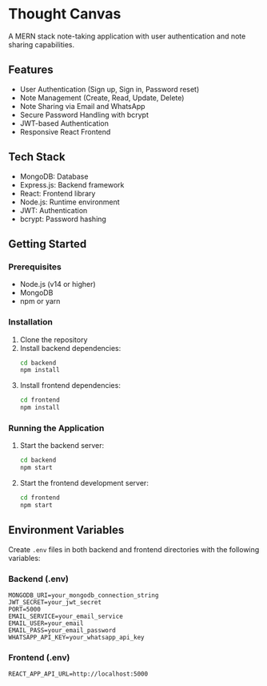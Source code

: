 # Thought Canvas

A MERN stack note-taking application with user authentication and note sharing capabilities.

## Features

- User Authentication (Sign up, Sign in, Password reset)
- Note Management (Create, Read, Update, Delete)
- Note Sharing via Email and WhatsApp
- Secure Password Handling with bcrypt
- JWT-based Authentication
- Responsive React Frontend

## Tech Stack

- MongoDB: Database
- Express.js: Backend framework
- React: Frontend library
- Node.js: Runtime environment
- JWT: Authentication
- bcrypt: Password hashing

## Getting Started

### Prerequisites

- Node.js (v14 or higher)
- MongoDB
- npm or yarn

### Installation

1. Clone the repository
2. Install backend dependencies:
   ```bash
   cd backend
   npm install
   ```
3. Install frontend dependencies:
   ```bash
   cd frontend
   npm install
   ```

### Running the Application

1. Start the backend server:
   ```bash
   cd backend
   npm start
   ```

2. Start the frontend development server:
   ```bash
   cd frontend
   npm start
   ```

## Environment Variables

Create `.env` files in both backend and frontend directories with the following variables:

### Backend (.env)
```
MONGODB_URI=your_mongodb_connection_string
JWT_SECRET=your_jwt_secret
PORT=5000
EMAIL_SERVICE=your_email_service
EMAIL_USER=your_email
EMAIL_PASS=your_email_password
WHATSAPP_API_KEY=your_whatsapp_api_key
```

### Frontend (.env)
```
REACT_APP_API_URL=http://localhost:5000
```
